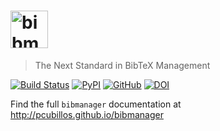 # <img alt="bibmanager" src="https://github.com/pcubillos/bibmanager/blob/master/docs/logo_bibmanager.png" height="60">
> The Next Standard in BibTeX Management

[![Build Status](https://travis-ci.com/pcubillos/bibmanager.svg?branch=master)](https://travis-ci.com/pcubillos/bibmanager)
[![PyPI](https://img.shields.io/pypi/v/bibmanager.svg)](https://pypi.org/project/bibmanager)
[![GitHub](https://img.shields.io/github/license/pcubillos/bibmanager.svg?color=blue)](https://pcubillos.github.io/bibmanager/license.html)
[![DOI](https://zenodo.org/badge/DOI/10.5281/zenodo.2547042.svg)](https://doi.org/10.5281/zenodo.2547042)

Find the full ``bibmanager`` documentation at <http://pcubillos.github.io/bibmanager>


